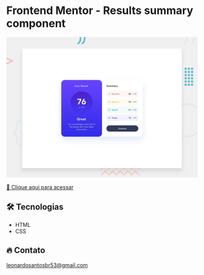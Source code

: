 # Frontend Mentor - Results summary component

![preview](./.github/preview.jpg)


[🔗 Clique aqui para acessar](https://leonardo21042006.github.io/Results-summary-component/)

## 🛠️ Tecnologias 

- HTML
- CSS


## 🔥 Contato

leonardosantosbr53@gmail.com